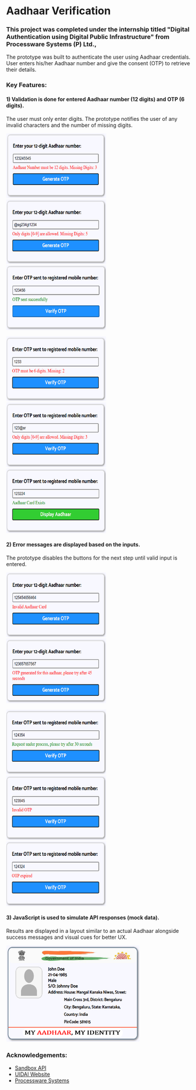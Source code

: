 
# Aadhaar Verification

### This project was completed under the internship titled "Digital Authentication using Digital Public Infrastructure" from Processware Systems (P) Ltd.,

The prototype was built to authenticate the user using Aadhaar credentials. User enters his/her Aadhaar number and give the consent (OTP) to retrieve their details.

### Key Features:
#### 1) Validation is done for entered Aadhaar number (12 digits) and OTP (6 digits).
The user must only enter digits. The prototype notifies the user of any invalid characters and the number of missing digits.
<p float="left">
<img src="Images/1.png" height="175" width="270">
<img src="Images/2.png" height="175" width="270">
<img src="Images/3.png" height="175" width="270">
</p>
<p float="left">
<img src="Images/5.png" height="175" width="270">
<img src="Images/4.png" height="175" width="270">
<img src="Images/6.png" height="175" width="270">
</p>

#### 2) Error messages are displayed based on the inputs. 
The prototype disables the buttons for the next step until valid input is entered.
<p float="left">
<img src="Images/9.png" height="175" width="270">
<img src="Images/10.png" height="175" width="270">
</p>
<p float="left">
<img src="Images/11.png" height="175" width="270">
<img src="Images/12.png" height="175" width="270">
<img src="Images/13.png" height="175" width="270">
</p>

#### 3) JavaScript is used to simulate API responses (mock data). 
Results are displayed in a layout similar to an actual Aadhaar alongside success messages and visual cues for better UX.

<img src="Images/7.png" height="260" width="360">

### Acknowledgements:

 - [Sandbox API](https://sandbox.co.in/)
 - [UIDAI Website](https://www.uidai.gov.in/en/ecosystem/authentication-devices-documents/developer-section/916-developer-section/data-and-downloads-section.html)
 - [Processware Systems](https://processwaresystems.com/)



